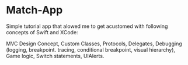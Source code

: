 # Match-App


Simple tutorial app that alowed me to get acustomed with following concepts of Swift and XCode:

MVC Design Concept, Custom Classes, Protocols, Delegates, Debugging (logging, breakpoint. tracing, conditional breakpoint, visual hierarchy), Game logic, Switch statements, UIAlerts.
